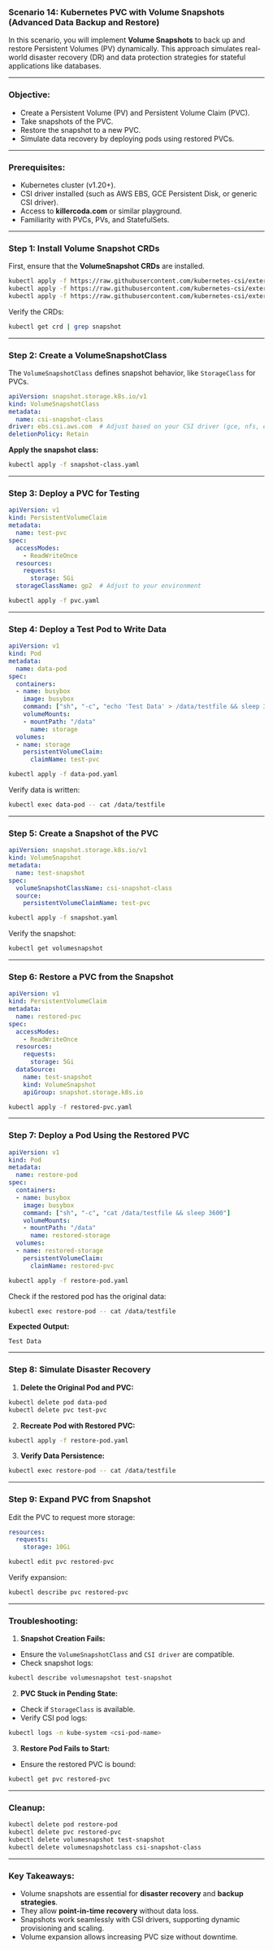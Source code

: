 ### **Scenario 14: Kubernetes PVC with Volume Snapshots (Advanced Data Backup and Restore)**  

In this scenario, you will implement **Volume Snapshots** to back up and restore Persistent Volumes (PV) dynamically. This approach simulates real-world disaster recovery (DR) and data protection strategies for stateful applications like databases.  

---

### **Objective:**  
- Create a Persistent Volume (PV) and Persistent Volume Claim (PVC).  
- Take snapshots of the PVC.  
- Restore the snapshot to a new PVC.  
- Simulate data recovery by deploying pods using restored PVCs.  

---

### **Prerequisites:**  
- Kubernetes cluster (v1.20+).  
- CSI driver installed (such as AWS EBS, GCE Persistent Disk, or generic CSI driver).  
- Access to **killercoda.com** or similar playground.  
- Familiarity with PVCs, PVs, and StatefulSets.  

---

### **Step 1: Install Volume Snapshot CRDs**  

First, ensure that the **VolumeSnapshot CRDs** are installed.  
```bash
kubectl apply -f https://raw.githubusercontent.com/kubernetes-csi/external-snapshotter/release-6.0/client/config/crd/snapshot.storage.k8s.io_volumesnapshotclasses.yaml
kubectl apply -f https://raw.githubusercontent.com/kubernetes-csi/external-snapshotter/release-6.0/client/config/crd/snapshot.storage.k8s.io_volumesnapshots.yaml
kubectl apply -f https://raw.githubusercontent.com/kubernetes-csi/external-snapshotter/release-6.0/client/config/crd/snapshot.storage.k8s.io_volumesnapshotcontents.yaml
```  

Verify the CRDs:  
```bash
kubectl get crd | grep snapshot
```  

---

### **Step 2: Create a VolumeSnapshotClass**  

The `VolumeSnapshotClass` defines snapshot behavior, like `StorageClass` for PVCs.  

```yaml
apiVersion: snapshot.storage.k8s.io/v1
kind: VolumeSnapshotClass
metadata:
  name: csi-snapshot-class
driver: ebs.csi.aws.com  # Adjust based on your CSI driver (gce, nfs, etc.)
deletionPolicy: Retain
```  

**Apply the snapshot class:**  
```bash
kubectl apply -f snapshot-class.yaml
```  

---

### **Step 3: Deploy a PVC for Testing**  

```yaml
apiVersion: v1
kind: PersistentVolumeClaim
metadata:
  name: test-pvc
spec:
  accessModes:
    - ReadWriteOnce
  resources:
    requests:
      storage: 5Gi
  storageClassName: gp2  # Adjust to your environment
```  

```bash
kubectl apply -f pvc.yaml
```  

---

### **Step 4: Deploy a Test Pod to Write Data**  

```yaml
apiVersion: v1
kind: Pod
metadata:
  name: data-pod
spec:
  containers:
  - name: busybox
    image: busybox
    command: ["sh", "-c", "echo 'Test Data' > /data/testfile && sleep 3600"]
    volumeMounts:
    - mountPath: "/data"
      name: storage
  volumes:
  - name: storage
    persistentVolumeClaim:
      claimName: test-pvc
```  

```bash
kubectl apply -f data-pod.yaml
```  

Verify data is written:  
```bash
kubectl exec data-pod -- cat /data/testfile
```  

---

### **Step 5: Create a Snapshot of the PVC**  

```yaml
apiVersion: snapshot.storage.k8s.io/v1
kind: VolumeSnapshot
metadata:
  name: test-snapshot
spec:
  volumeSnapshotClassName: csi-snapshot-class
  source:
    persistentVolumeClaimName: test-pvc
```  

```bash
kubectl apply -f snapshot.yaml
```  

Verify the snapshot:  
```bash
kubectl get volumesnapshot
```  

---

### **Step 6: Restore a PVC from the Snapshot**  

```yaml
apiVersion: v1
kind: PersistentVolumeClaim
metadata:
  name: restored-pvc
spec:
  accessModes:
    - ReadWriteOnce
  resources:
    requests:
      storage: 5Gi
  dataSource:
    name: test-snapshot
    kind: VolumeSnapshot
    apiGroup: snapshot.storage.k8s.io
```  

```bash
kubectl apply -f restored-pvc.yaml
```  

---

### **Step 7: Deploy a Pod Using the Restored PVC**  

```yaml
apiVersion: v1
kind: Pod
metadata:
  name: restore-pod
spec:
  containers:
  - name: busybox
    image: busybox
    command: ["sh", "-c", "cat /data/testfile && sleep 3600"]
    volumeMounts:
    - mountPath: "/data"
      name: restored-storage
  volumes:
  - name: restored-storage
    persistentVolumeClaim:
      claimName: restored-pvc
```  

```bash
kubectl apply -f restore-pod.yaml
```  

Check if the restored pod has the original data:  
```bash
kubectl exec restore-pod -- cat /data/testfile
```  
**Expected Output:**  
```
Test Data
```  

---

### **Step 8: Simulate Disaster Recovery**  

1. **Delete the Original Pod and PVC:**  
```bash
kubectl delete pod data-pod
kubectl delete pvc test-pvc
```  

2. **Recreate Pod with Restored PVC:**  
```bash
kubectl apply -f restore-pod.yaml
```  

3. **Verify Data Persistence:**  
```bash
kubectl exec restore-pod -- cat /data/testfile
```  

---

### **Step 9: Expand PVC from Snapshot**  

Edit the PVC to request more storage:  
```yaml
resources:
  requests:
    storage: 10Gi
```  
```bash
kubectl edit pvc restored-pvc
```  

Verify expansion:  
```bash
kubectl describe pvc restored-pvc
```  

---

### **Troubleshooting:**  

1. **Snapshot Creation Fails:**  
- Ensure the `VolumeSnapshotClass` and `CSI driver` are compatible.  
- Check snapshot logs:  
```bash
kubectl describe volumesnapshot test-snapshot
```  

2. **PVC Stuck in Pending State:**  
- Check if `StorageClass` is available.  
- Verify CSI pod logs:  
```bash
kubectl logs -n kube-system <csi-pod-name>
```  

3. **Restore Pod Fails to Start:**  
- Ensure the restored PVC is bound:  
```bash
kubectl get pvc restored-pvc
```  

---

### **Cleanup:**  

```bash
kubectl delete pod restore-pod
kubectl delete pvc restored-pvc
kubectl delete volumesnapshot test-snapshot
kubectl delete volumesnapshotclass csi-snapshot-class
```  

---

### **Key Takeaways:**  
- Volume snapshots are essential for **disaster recovery** and **backup strategies**.  
- They allow **point-in-time recovery** without data loss.  
- Snapshots work seamlessly with CSI drivers, supporting dynamic provisioning and scaling.  
- Volume expansion allows increasing PVC size without downtime.  
